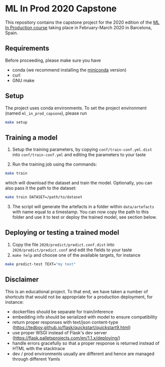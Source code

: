 # ML In Prod 2020 Capstone

This repository contains the capstone project for the 2020 edition
of the [ML In Production course](https://mlinproduction.github.io/) taking place in February-March 2020 
in Barcelona, Spain.

## Requirements

Before proceeding, please make sure you have 

* conda (we recommend installing the [miniconda](https://docs.conda.io/en/latest/miniconda.html) version)
* curl
* GNU make

## Setup

The project uses conda environments. To set the project environment (named `ml_in_prod_capsone`), please run

```bash
make setup
```

## Training a model


1. Setup the training parameters, by copying `conf/train-conf.yml.dist` into `conf/train-conf.yml` and editing the
parameters to your taste

2. Run the training job using the commands:
```bash
make train
```
which will download the dataset and train the model. Optionally, you can also pass it the path to the dataset:
```bash
make train DATASET=/path/to/dataset
```
3. The script will generate the artefacts in a folder within `data/artefacts` with name equal to a timestamp. You can now
copy the path to this folder and use it to test or deploy the trained model, see section below.

## Deploying or testing a trained model

1. Copy the file `2020/predict/predict.conf.dist` into `2020/predict/predict.conf` and edit the fields to your taste
2. `make help` and choose one of the available targets, for instance
```bash
make predict-test TEXT="my text"
```

## Disclaimer

This is an educational project. To that end, we have taken a number of shortcuts that would not be appropriate for a production deployment, for instance:
- dockerfiles should be separate for train/inference
- embedding info should be serialized with model to ensure compatibility
- return proper responses with text/json content-type (https://tedboy.github.io/flask/quickstart/quickstart9.html)
- use proper WSGI instead of Flask's dev server (https://flask.palletsprojects.com/en/1.1.x/deploying/) 
- handle errors gracefully so that a proper response is returned instead of HTML with the stacktrace
- dev / prod environments usually are different and hence are managed through different Yamls
